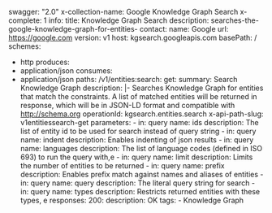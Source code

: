 swagger: "2.0"
x-collection-name: Google Knowledge Graph Search
x-complete: 1
info:
  title: Knowledge Graph Search
  description: searches-the-google-knowledge-graph-for-entities-
  contact:
    name: Google
    url: https://google.com
  version: v1
host: kgsearch.googleapis.com
basePath: /
schemes:
- http
produces:
- application/json
consumes:
- application/json
paths:
  /v1/entities:search:
    get:
      summary: Search Knowledge Graph
      description: |-
        Searches Knowledge Graph for entities that match the constraints.
        A list of matched entities will be returned in response, which will be in
        JSON-LD format and compatible with http://schema.org
      operationId: kgsearch.entities.search
      x-api-path-slug: v1entitiessearch-get
      parameters:
      - in: query
        name: ids
        description: The list of entity id to be used for search instead of query
          string
      - in: query
        name: indent
        description: Enables indenting of json results
      - in: query
        name: languages
        description: The list of language codes (defined in ISO 693) to run the query
          with,e
      - in: query
        name: limit
        description: Limits the number of entities to be returned
      - in: query
        name: prefix
        description: Enables prefix match against names and aliases of entities
      - in: query
        name: query
        description: The literal query string for search
      - in: query
        name: types
        description: Restricts returned entities with these types, e
      responses:
        200:
          description: OK
      tags:
      - Knowledge Graph
